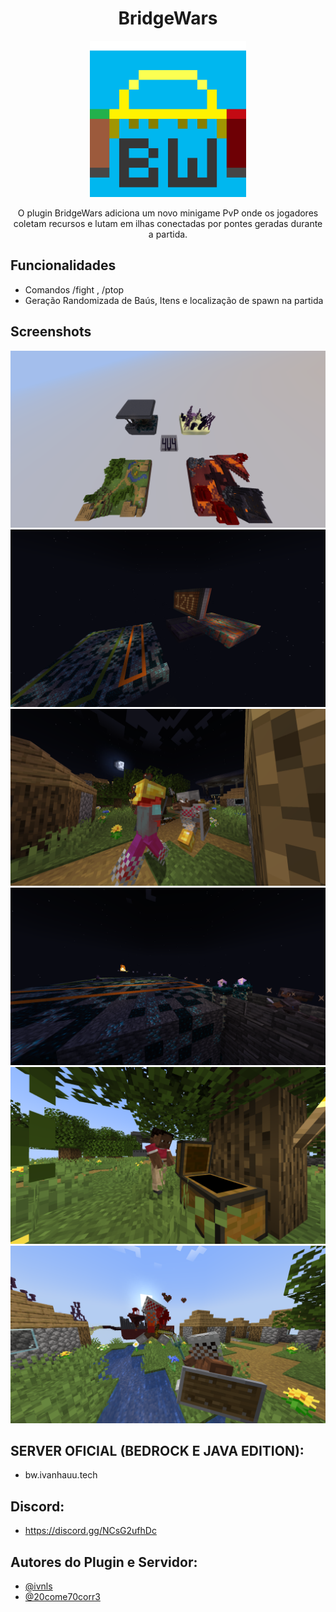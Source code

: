 <h1 align="center">BridgeWars</h1>

<p align="center">
    <img src="images/bw-logo.png" alt="Logo" width="250"/>
</p>

<p align="center">
    O plugin BridgeWars adiciona um novo minigame PvP onde os jogadores coletam recursos e lutam em ilhas conectadas por pontes geradas durante a partida.
</p>

## Funcionalidades

- Comandos /fight <Modo de jogo>, /ptop <Modo de jogo> <Quantidade de players listadps>
- Geração Randomizada de Baús, Itens e localização de spawn na partida


## Screenshots

![App Screenshot](images/1.png)
![App Screenshot](images/14.png)
![App Screenshot](images/5.png)
![App Screenshot](images/16.png)
![App Screenshot](images/8.png)
![App Screenshot](images/13.png)



## SERVER OFICIAL (BEDROCK E JAVA EDITION):

- bw.ivanhauu.tech

## Discord:

- https://discord.gg/NCsG2ufhDc

## Autores do Plugin e Servidor:

- [@ivnls](https://www.github.com/ivnls)
- [@20come70corr3](https://www.github.com/20come70corr3)

